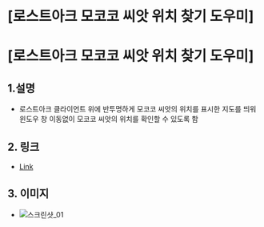 [로스트아크 모코코 씨앗 위치 찾기 도우미]
======================

# [로스트아크 모코코 씨앗 위치 찾기 도우미]

## 1.설명
* 로스트아크 클라이언트 위에 반투명하게 모코코 씨앗의 위치를 표시한 지도를 띄워 윈도우 창 이동없이 모코코 씨앗의 위치를 확인할 수 있도록 함

## 2. 링크
* [Link](https://blog.naver.com/gaebhi, "link")

## 3. 이미지
* ![스크린샷_01](http://postfiles1.naver.net/MjAxNzA3MjRfMTQz/MDAxNTAwODkzOTI0MjU0.WxyhzanCz6PfkvCsMdkViSRcdciBGexB8cdoxp2UNPAg.IPPEfrP_Hs4pAIbMxvP7XWa24J_Fb1ZH-BUTf8o3hVgg.PNG.gaebhi/blender%EC%82%AC%EC%9A%A9%EB%B2%95.png?type=w1, "screenshot_01")
